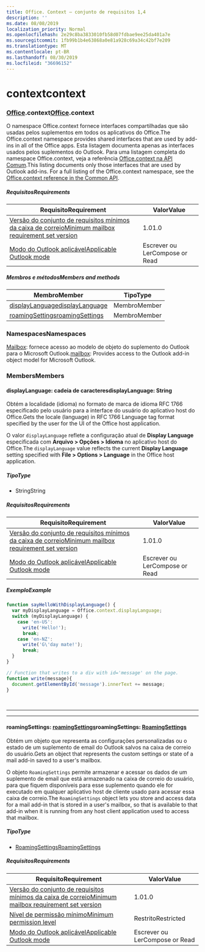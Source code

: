 ```yaml
---
title: Office. Context – conjunto de requisitos 1,4
description: ''
ms.date: 08/08/2019
localization_priority: Normal
ms.openlocfilehash: 2e29c8ba3833010fb58d07fdbae9ee25da401a7e
ms.sourcegitcommit: 1fb99b1b4e63868a0e81a928c69a34c42bf7e209
ms.translationtype: MT
ms.contentlocale: pt-BR
ms.lasthandoff: 08/30/2019
ms.locfileid: "36696152"
---
```

# <a name="context"></a><span data-ttu-id="cdc88-102">context</span><span class="sxs-lookup"><span data-stu-id="cdc88-102">context</span></span>

### <a name="officeofficemdcontext"></a><span data-ttu-id="cdc88-103">[Office](Office.md).context</span><span class="sxs-lookup"><span data-stu-id="cdc88-103">[Office](Office.md).context</span></span>

<span data-ttu-id="cdc88-104">O namespace Office.context fornece interfaces compartilhadas que são usadas pelos suplementos em todos os aplicativos do Office.</span><span class="sxs-lookup"><span data-stu-id="cdc88-104">The Office.context namespace provides shared interfaces that are used by add-ins in all of the Office apps.</span></span> <span data-ttu-id="cdc88-105">Esta listagem documenta apenas as interfaces usados pelos suplementos do Outlook. Para uma listagem completa do namespace Office.context, veja a referência [Office.context na API Comum](/javascript/api/office/office.context).</span><span class="sxs-lookup"><span data-stu-id="cdc88-105">This listing documents only those interfaces that are used by Outlook add-ins. For a full listing of the Office.context namespace, see the [Office.context reference in the Common API](/javascript/api/office/office.context).</span></span>

##### <a name="requirements"></a><span data-ttu-id="cdc88-106">Requisitos</span><span class="sxs-lookup"><span data-stu-id="cdc88-106">Requirements</span></span>

|<span data-ttu-id="cdc88-107">Requisito</span><span class="sxs-lookup"><span data-stu-id="cdc88-107">Requirement</span></span>| <span data-ttu-id="cdc88-108">Valor</span><span class="sxs-lookup"><span data-stu-id="cdc88-108">Value</span></span>|
|---|---|
|[<span data-ttu-id="cdc88-109">Versão do conjunto de requisitos mínimos da caixa de correio</span><span class="sxs-lookup"><span data-stu-id="cdc88-109">Minimum mailbox requirement set version</span></span>](/office/dev/add-ins/reference/requirement-sets/outlook-api-requirement-sets)| <span data-ttu-id="cdc88-110">1.0</span><span class="sxs-lookup"><span data-stu-id="cdc88-110">1.0</span></span>|
|[<span data-ttu-id="cdc88-111">Modo do Outlook aplicável</span><span class="sxs-lookup"><span data-stu-id="cdc88-111">Applicable Outlook mode</span></span>](/outlook/add-ins/#extension-points)| <span data-ttu-id="cdc88-112">Escrever ou Ler</span><span class="sxs-lookup"><span data-stu-id="cdc88-112">Compose or Read</span></span>|

##### <a name="members-and-methods"></a><span data-ttu-id="cdc88-113">Membros e métodos</span><span class="sxs-lookup"><span data-stu-id="cdc88-113">Members and methods</span></span>

| <span data-ttu-id="cdc88-114">Membro</span><span class="sxs-lookup"><span data-stu-id="cdc88-114">Member</span></span> | <span data-ttu-id="cdc88-115">Tipo</span><span class="sxs-lookup"><span data-stu-id="cdc88-115">Type</span></span> |
|--------|------|
| [<span data-ttu-id="cdc88-116">displayLanguage</span><span class="sxs-lookup"><span data-stu-id="cdc88-116">displayLanguage</span></span>](#displaylanguage-string) | <span data-ttu-id="cdc88-117">Membro</span><span class="sxs-lookup"><span data-stu-id="cdc88-117">Member</span></span> |
| [<span data-ttu-id="cdc88-118">roamingSettings</span><span class="sxs-lookup"><span data-stu-id="cdc88-118">roamingSettings</span></span>](#roamingsettings-roamingsettings) | <span data-ttu-id="cdc88-119">Membro</span><span class="sxs-lookup"><span data-stu-id="cdc88-119">Member</span></span> |

### <a name="namespaces"></a><span data-ttu-id="cdc88-120">Namespaces</span><span class="sxs-lookup"><span data-stu-id="cdc88-120">Namespaces</span></span>

<span data-ttu-id="cdc88-121">[Mailbox](office.context.mailbox.md): fornece acesso ao modelo de objeto do suplemento do Outlook para o Microsoft Outlook.</span><span class="sxs-lookup"><span data-stu-id="cdc88-121">[mailbox](office.context.mailbox.md): Provides access to the Outlook add-in object model for Microsoft Outlook.</span></span>

### <a name="members"></a><span data-ttu-id="cdc88-122">Members</span><span class="sxs-lookup"><span data-stu-id="cdc88-122">Members</span></span>

#### <a name="displaylanguage-string"></a><span data-ttu-id="cdc88-123">displayLanguage: cadeia de caracteres</span><span class="sxs-lookup"><span data-stu-id="cdc88-123">displayLanguage: String</span></span>

<span data-ttu-id="cdc88-124">Obtém a localidade (idioma) no formato de marca de idioma RFC 1766 especificado pelo usuário para a interface do usuário do aplicativo host do Office.</span><span class="sxs-lookup"><span data-stu-id="cdc88-124">Gets the locale (language) in RFC 1766 Language tag format specified by the user for the UI of the Office host application.</span></span>

<span data-ttu-id="cdc88-125">O valor `displayLanguage` reflete a configuração atual de **Display Language** especificada com **Arquivo > Opções > Idioma** no aplicativo host do Office.</span><span class="sxs-lookup"><span data-stu-id="cdc88-125">The `displayLanguage` value reflects the current **Display Language** setting specified with **File > Options > Language** in the Office host application.</span></span>

##### <a name="type"></a><span data-ttu-id="cdc88-126">Tipo</span><span class="sxs-lookup"><span data-stu-id="cdc88-126">Type</span></span>

*   <span data-ttu-id="cdc88-127">String</span><span class="sxs-lookup"><span data-stu-id="cdc88-127">String</span></span>

##### <a name="requirements"></a><span data-ttu-id="cdc88-128">Requisitos</span><span class="sxs-lookup"><span data-stu-id="cdc88-128">Requirements</span></span>

|<span data-ttu-id="cdc88-129">Requisito</span><span class="sxs-lookup"><span data-stu-id="cdc88-129">Requirement</span></span>| <span data-ttu-id="cdc88-130">Valor</span><span class="sxs-lookup"><span data-stu-id="cdc88-130">Value</span></span>|
|---|---|
|[<span data-ttu-id="cdc88-131">Versão do conjunto de requisitos mínimos da caixa de correio</span><span class="sxs-lookup"><span data-stu-id="cdc88-131">Minimum mailbox requirement set version</span></span>](/office/dev/add-ins/reference/requirement-sets/outlook-api-requirement-sets)| <span data-ttu-id="cdc88-132">1.0</span><span class="sxs-lookup"><span data-stu-id="cdc88-132">1.0</span></span>|
|[<span data-ttu-id="cdc88-133">Modo do Outlook aplicável</span><span class="sxs-lookup"><span data-stu-id="cdc88-133">Applicable Outlook mode</span></span>](/outlook/add-ins/#extension-points)| <span data-ttu-id="cdc88-134">Escrever ou Ler</span><span class="sxs-lookup"><span data-stu-id="cdc88-134">Compose or Read</span></span>|

##### <a name="example"></a><span data-ttu-id="cdc88-135">Exemplo</span><span class="sxs-lookup"><span data-stu-id="cdc88-135">Example</span></span>

```js
function sayHelloWithDisplayLanguage() {
  var myDisplayLanguage = Office.context.displayLanguage;
  switch (myDisplayLanguage) {
    case 'en-US':
      write('Hello!');
      break;
    case 'en-NZ':
      write('G\'day mate!');
      break;
  }
}

// Function that writes to a div with id='message' on the page.
function write(message){
  document.getElementById('message').innerText += message;
}
```

<br>

---
---

#### <a name="roamingsettings-roamingsettingsjavascriptapioutlookofficeroamingsettingsviewoutlook-js-14"></a><span data-ttu-id="cdc88-136">roamingSettings: [roamingSettings](/javascript/api/outlook/office.RoamingSettings?view=outlook-js-1.4)</span><span class="sxs-lookup"><span data-stu-id="cdc88-136">roamingSettings: [RoamingSettings](/javascript/api/outlook/office.RoamingSettings?view=outlook-js-1.4)</span></span>

<span data-ttu-id="cdc88-137">Obtém um objeto que representa as configurações personalizadas ou o estado de um suplemento de email do Outlook salvos na caixa de correio do usuário.</span><span class="sxs-lookup"><span data-stu-id="cdc88-137">Gets an object that represents the custom settings or state of a mail add-in saved to a user's mailbox.</span></span>

<span data-ttu-id="cdc88-138">O objeto `RoamingSettings` permite armazenar e acessar os dados de um suplemento de email que está armazenado na caixa de correio do usuário, para que fiquem disponíveis para esse suplemento quando ele for executado em qualquer aplicativo host de cliente usado para acessar essa caixa de correio.</span><span class="sxs-lookup"><span data-stu-id="cdc88-138">The `RoamingSettings` object lets you store and access data for a mail add-in that is stored in a user's mailbox, so that is available to that add-in when it is running from any host client application used to access that mailbox.</span></span>

##### <a name="type"></a><span data-ttu-id="cdc88-139">Tipo</span><span class="sxs-lookup"><span data-stu-id="cdc88-139">Type</span></span>

*   [<span data-ttu-id="cdc88-140">RoamingSettings</span><span class="sxs-lookup"><span data-stu-id="cdc88-140">RoamingSettings</span></span>](/javascript/api/outlook/office.RoamingSettings?view=outlook-js-1.4)

##### <a name="requirements"></a><span data-ttu-id="cdc88-141">Requisitos</span><span class="sxs-lookup"><span data-stu-id="cdc88-141">Requirements</span></span>

|<span data-ttu-id="cdc88-142">Requisito</span><span class="sxs-lookup"><span data-stu-id="cdc88-142">Requirement</span></span>| <span data-ttu-id="cdc88-143">Valor</span><span class="sxs-lookup"><span data-stu-id="cdc88-143">Value</span></span>|
|---|---|
|[<span data-ttu-id="cdc88-144">Versão do conjunto de requisitos mínimos da caixa de correio</span><span class="sxs-lookup"><span data-stu-id="cdc88-144">Minimum mailbox requirement set version</span></span>](/office/dev/add-ins/reference/requirement-sets/outlook-api-requirement-sets)| <span data-ttu-id="cdc88-145">1.0</span><span class="sxs-lookup"><span data-stu-id="cdc88-145">1.0</span></span>|
|[<span data-ttu-id="cdc88-146">Nível de permissão mínimo</span><span class="sxs-lookup"><span data-stu-id="cdc88-146">Minimum permission level</span></span>](/outlook/add-ins/understanding-outlook-add-in-permissions)| <span data-ttu-id="cdc88-147">Restrito</span><span class="sxs-lookup"><span data-stu-id="cdc88-147">Restricted</span></span>|
|[<span data-ttu-id="cdc88-148">Modo do Outlook aplicável</span><span class="sxs-lookup"><span data-stu-id="cdc88-148">Applicable Outlook mode</span></span>](/outlook/add-ins/#extension-points)| <span data-ttu-id="cdc88-149">Escrever ou Ler</span><span class="sxs-lookup"><span data-stu-id="cdc88-149">Compose or Read</span></span>|
